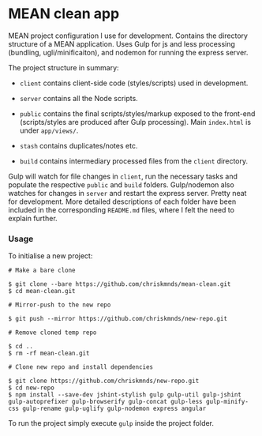 # MEAN clean app

MEAN project configuration I use for development. Contains the directory structure of a MEAN application. Uses Gulp for js and less processing (bundling, ugli/minificaiton), and nodemon for running the express server.

The project structure in summary:

- `client` contains client-side code (styles/scripts) used in development. 

- `server` contains all the Node scripts.

- `public` contains the final scripts/styles/markup exposed to the front-end (scripts/styles are produced after Gulp processing). Main `index.html` is under `app/views/`.

- `stash` contains duplicates/notes etc.

- `build` contains intermediary processed files from the `client` directory.

Gulp will watch for file changes in `client`, run the necessary tasks and populate the respective `public` and `build` folders. Gulp/nodemon also watches for changes in `server` and restart the express server. Pretty neat for development. More detailed descriptions of each folder have been included in the corresponding `README.md` files, where I felt the need to explain further.

### Usage

To initialise a new project:

```
# Make a bare clone

$ git clone --bare https://github.com/chriskmnds/mean-clean.git
$ cd mean-clean.git

# Mirror-push to the new repo

$ git push --mirror https://github.com/chriskmnds/new-repo.git

# Remove cloned temp repo

$ cd ..
$ rm -rf mean-clean.git  

# Clone new repo and install dependencies

$ git clone https://github.com/chriskmnds/new-repo.git
$ cd new-repo
$ npm install --save-dev jshint-stylish gulp gulp-util gulp-jshint gulp-autoprefixer gulp-browserify gulp-concat gulp-less gulp-minify-css gulp-rename gulp-uglify gulp-nodemon express angular

```

To run the project simply execute `gulp` inside the project folder.
